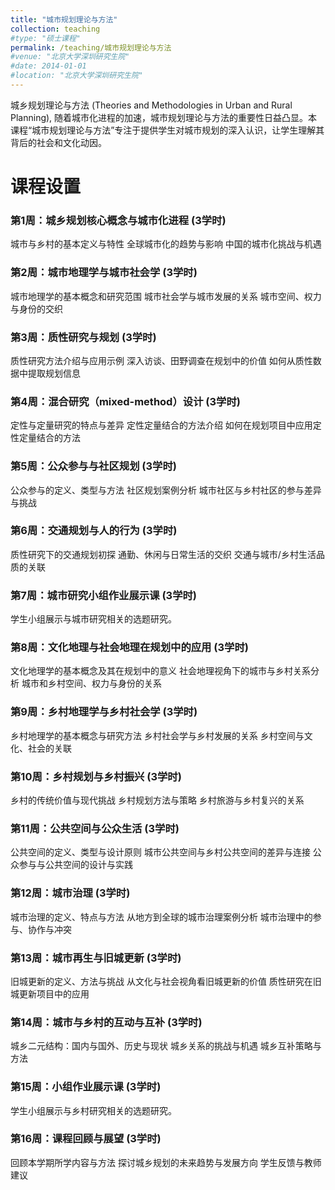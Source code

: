 ```yaml
---
title: "城市规划理论与方法"
collection: teaching
#type: "硕士课程"
permalink: /teaching/城市规划理论与方法
#venue: "北京大学深圳研究生院"
#date: 2014-01-01
#location: "北京大学深圳研究生院"
---
```


城乡规划理论与方法 (Theories and Methodologies in Urban and Rural Planning),
随着城市化进程的加速，城市规划理论与方法的重要性日益凸显。本课程“城市规划理论与方法”专注于提供学生对城市规划的深入认识，让学生理解其背后的社会和文化动因。


课程设置
======

### 第1周：城乡规划核心概念与城市化进程 (3学时)

城市与乡村的基本定义与特性
全球城市化的趋势与影响
中国的城市化挑战与机遇

### 第2周：城市地理学与城市社会学 (3学时)

城市地理学的基本概念和研究范围
城市社会学与城市发展的关系
城市空间、权力与身份的交织

### 第3周：质性研究与规划 (3学时)

质性研究方法介绍与应用示例
深入访谈、田野调查在规划中的价值
如何从质性数据中提取规划信息

### 第4周：混合研究（mixed-method）设计 (3学时)

定性与定量研究的特点与差异
定性定量结合的方法介绍
如何在规划项目中应用定性定量结合的方法

### 第5周：公众参与与社区规划 (3学时)

公众参与的定义、类型与方法
社区规划案例分析
城市社区与乡村社区的参与差异与挑战

### 第6周：交通规划与人的行为 (3学时)

质性研究下的交通规划初探
通勤、休闲与日常生活的交织
交通与城市/乡村生活品质的关联

### 第7周：城市研究小组作业展示课 (3学时)
学生小组展示与城市研究相关的选题研究。

### 第8周：文化地理与社会地理在规划中的应用 (3学时)

文化地理学的基本概念及其在规划中的意义
社会地理视角下的城市与乡村关系分析
城市和乡村空间、权力与身份的关系

### 第9周：乡村地理学与乡村社会学 (3学时)

乡村地理学的基本概念与研究方法
乡村社会学与乡村发展的关系
乡村空间与文化、社会的关联

### 第10周：乡村规划与乡村振兴 (3学时)

乡村的传统价值与现代挑战
乡村规划方法与策略
乡村旅游与乡村复兴的关系

### 第11周：公共空间与公众生活 (3学时)

公共空间的定义、类型与设计原则
城市公共空间与乡村公共空间的差异与连接
公众参与与公共空间的设计与实践

### 第12周：城市治理 (3学时)

城市治理的定义、特点与方法
从地方到全球的城市治理案例分析
城市治理中的参与、协作与冲突

### 第13周：城市再生与旧城更新 (3学时)

旧城更新的定义、方法与挑战
从文化与社会视角看旧城更新的价值
质性研究在旧城更新项目中的应用

### 第14周：城市与乡村的互动与互补 (3学时)

城乡二元结构：国内与国外、历史与现状
城乡关系的挑战与机遇
城乡互补策略与方法

### 第15周：小组作业展示课 (3学时)

学生小组展示与乡村研究相关的选题研究。

### 第16周：课程回顾与展望 (3学时)

回顾本学期所学内容与方法
探讨城乡规划的未来趋势与发展方向
学生反馈与教师建议

